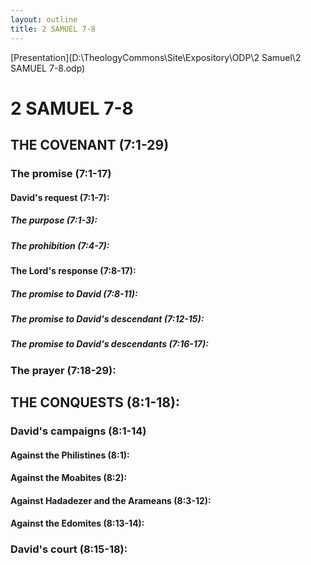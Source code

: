 ```yaml
---
layout: outline
title: 2 SAMUEL 7-8
---
```

[Presentation](D:\TheologyCommons\Site\Expository\ODP\2 Samuel\2 SAMUEL 7-8.odp)
# 2 SAMUEL 7-8
## THE COVENANT (7:1-29) 
###  The promise (7:1-17) 
####  David\'s request (7:1-7): 
#####  The purpose (7:1-3): 
#####  The prohibition (7:4-7): 
####  The Lord\'s response (7:8-17): 
#####  The promise to David (7:8-11): 
#####  The promise to David\'s descendant (7:12-15): 
#####  The promise to David\'s descendants (7:16-17): 
###  The prayer (7:18-29): 
## THE CONQUESTS (8:1-18): 
###  David\'s campaigns (8:1-14) 
####  Against the Philistines (8:1): 
####  Against the Moabites (8:2): 
####  Against Hadadezer and the Arameans (8:3-12): 
####  Against the Edomites (8:13-14): 
###  David\'s court (8:15-18): 
